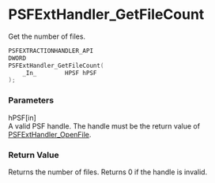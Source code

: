# PSFExtHandler_GetFileCount
Get the number of files.
````c
PSFEXTRACTIONHANDLER_API
DWORD
PSFExtHandler_GetFileCount(
	_In_		HPSF hPSF
);
````
### Parameters
hPSF\[in\]  
A valid PSF handle. The handle must be the return value of [PSFExtHandler_OpenFile](PSFExtHandler_OpenFile_en.md).
### Return Value
Returns the number of files. Returns 0 if the handle is invalid.
